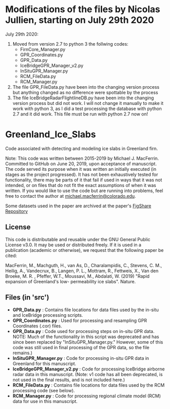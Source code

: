 # Modifications of the files by Nicolas Jullien, starting on July 29th 2020
 July 29th 2020:
1. Moved from version 2.7 to python 3 the follwing codes:
	- FirnCore_Manager.py
	- GPR_Coordinates.py
	- GPR_Data.py
	- IceBridgeGPR_Manager_v2.py
	- InSituGPR_Manager.py
	- RCM_FileData.py
	- RCM_Manager.py
2. The file GPR_FileData.py have been into the changing version process 
but anything changed as no difference were spottable by the process
3. The file IceBridgeRadarFlightlineDB.py have been into the changing version process but did not work. I will not change it manually to make it work with python 3, as I did a test processing the database with python 2.7 and it did work. This file must be run with python 2.7 now on!

# Greenland_Ice_Slabs
Code associated with detecting and modeling ice slabs in Greenland firn.

Note: This code was written between 2015-2019 by Michael J. MacFerrin. Committed to GitHub on June 20, 2019, upon acceptance of manuscript. The code served its purpose when it was written an initially executed (in stages as the project progressed). It has not been exhaustively tested for functionality, there may be parts of it that fail if used in ways that it was not intended, or on files that do not fit the exact assumptions of when it was written. If you would like to use the code but are running into problems, feel free to contact the author at michael.macferrin@colorado.edu.

Some datasets used in the paper are archived at the paper's [FigShare Repository](https://figshare.com/account/home#/projects/47690)

## License
This code is distributable and reusable under the GNU General Public License v3.0. It may be used or distributed freely. If it is used in a publication (academic or otherwise), we request that the following paper be cited:

MacFerrin, M., Machguth, H., van As, D., Charalampidis, C., Stevens, C. M., Heilig, A., 
Vandecrux, B., Langen, P. L., Mottram, R., Fettweis, X., Van den Broeke, M. R. , 
Pfeffer, W.T., Moussavi, M., Abdalati, W. (2019) "Rapid expansion of Greenland's low-
permeability ice slabs". Nature.

## Files (in 'src')
* **GPR_Data.py** : Contains file locations for data files used by the in-situ and IceBridge processing scripts.
* **GPR_Coordinates.py** : Used for processing and resampling GPR Coordinates (.cor) files.
* **GPR_Data.py** : Code used for processing steps on in-situ GPR data. NOTE: Much of the functionality in this script was deprecated and has since been replaced by "InSituGPR_Manager.py." However, some of this code was still used in final processing of the GPR data, so the file remains.)
* **InSituGPR_Manager.py** : Code for processing in-situ GPR data in Greenland for this manuscript.
* **IceBridgeGPR_Manager_v2.py** : Code for processing IceBridge airborne radar data in this manuscript. (Note: v1 code has all been deprecated, is not used in the final results, and is not included here.)
* **RCM_FileData.py** : Contains file locations for data files used by the RCM processing code (see below).
* **RCM_Manager.py** : Code for processing regional climate model (RCM) data for use in this manuscript.
